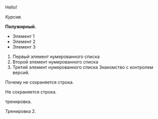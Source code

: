 Hello!

*Курсив.*

**Полужирный.**

* Элемент 1
* Элемент 2
* Элемент 3

1. Первый элемент нумерованного списка
2. Второй элемент нумерованного списка
3. Третий элемент нумерованного списка
Знакомство с контролем версий.

Почему не сохраняется строка.

Не сохраняется строка.

тренировка.

Тренировка 2.

